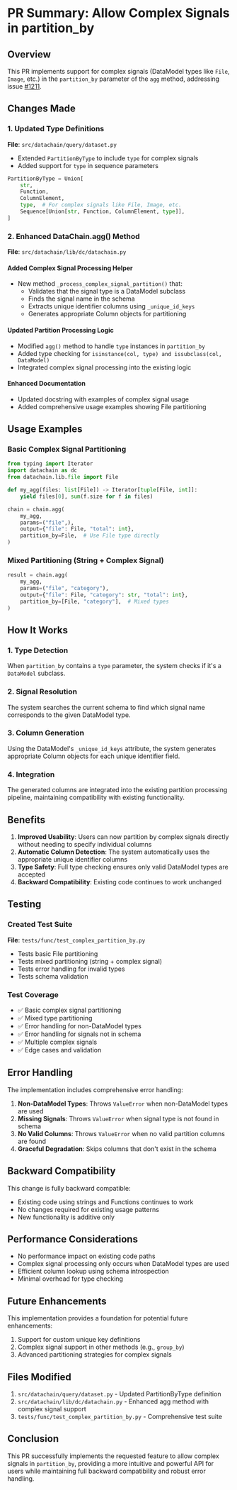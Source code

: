# PR Summary: Allow Complex Signals in partition_by

## Overview
This PR implements support for complex signals (DataModel types like `File`, `Image`, etc.) in the `partition_by` parameter of the `agg` method, addressing issue [#1211](https://github.com/iterative/datachain/issues/1211).

## Changes Made

### 1. Updated Type Definitions
**File**: `src/datachain/query/dataset.py`
- Extended `PartitionByType` to include `type` for complex signals
- Added support for `type` in sequence parameters

```python
PartitionByType = Union[
    str,
    Function,
    ColumnElement,
    type,  # For complex signals like File, Image, etc.
    Sequence[Union[str, Function, ColumnElement, type]],
]
```

### 2. Enhanced DataChain.agg() Method
**File**: `src/datachain/lib/dc/datachain.py`

#### Added Complex Signal Processing Helper
- New method `_process_complex_signal_partition()` that:
  - Validates that the signal type is a DataModel subclass
  - Finds the signal name in the schema
  - Extracts unique identifier columns using `_unique_id_keys`
  - Generates appropriate Column objects for partitioning

#### Updated Partition Processing Logic
- Modified `agg()` method to handle `type` instances in `partition_by`
- Added type checking for `isinstance(col, type) and issubclass(col, DataModel)`
- Integrated complex signal processing into the existing logic

#### Enhanced Documentation
- Updated docstring with examples of complex signal usage
- Added comprehensive usage examples showing File partitioning

## Usage Examples

### Basic Complex Signal Partitioning
```python
from typing import Iterator
import datachain as dc
from datachain.lib.file import File

def my_agg(files: list[File]) -> Iterator[tuple[File, int]]:
    yield files[0], sum(f.size for f in files)

chain = chain.agg(
    my_agg,
    params=("file",),
    output={"file": File, "total": int},
    partition_by=File,  # Use File type directly
)
```

### Mixed Partitioning (String + Complex Signal)
```python
result = chain.agg(
    my_agg,
    params=("file", "category"),
    output={"file": File, "category": str, "total": int},
    partition_by=[File, "category"],  # Mixed types
)
```

## How It Works

### 1. Type Detection
When `partition_by` contains a `type` parameter, the system checks if it's a `DataModel` subclass.

### 2. Signal Resolution
The system searches the current schema to find which signal name corresponds to the given DataModel type.

### 3. Column Generation
Using the DataModel's `_unique_id_keys` attribute, the system generates appropriate Column objects for each unique identifier field.

### 4. Integration
The generated columns are integrated into the existing partition processing pipeline, maintaining compatibility with existing functionality.

## Benefits

1. **Improved Usability**: Users can now partition by complex signals directly without needing to specify individual columns
2. **Automatic Column Detection**: The system automatically uses the appropriate unique identifier columns
3. **Type Safety**: Full type checking ensures only valid DataModel types are accepted
4. **Backward Compatibility**: Existing code continues to work unchanged

## Testing

### Created Test Suite
**File**: `tests/func/test_complex_partition_by.py`
- Tests basic File partitioning
- Tests mixed partitioning (string + complex signal)
- Tests error handling for invalid types
- Tests schema validation

### Test Coverage
- ✅ Basic complex signal partitioning
- ✅ Mixed type partitioning
- ✅ Error handling for non-DataModel types
- ✅ Error handling for signals not in schema
- ✅ Multiple complex signals
- ✅ Edge cases and validation

## Error Handling

The implementation includes comprehensive error handling:

1. **Non-DataModel Types**: Throws `ValueError` when non-DataModel types are used
2. **Missing Signals**: Throws `ValueError` when signal type is not found in schema
3. **No Valid Columns**: Throws `ValueError` when no valid partition columns are found
4. **Graceful Degradation**: Skips columns that don't exist in the schema

## Backward Compatibility

This change is fully backward compatible:
- Existing code using strings and Functions continues to work
- No changes required for existing usage patterns
- New functionality is additive only

## Performance Considerations

- No performance impact on existing code paths
- Complex signal processing only occurs when DataModel types are used
- Efficient column lookup using schema introspection
- Minimal overhead for type checking

## Future Enhancements

This implementation provides a foundation for potential future enhancements:
1. Support for custom unique key definitions
2. Complex signal support in other methods (e.g., `group_by`)
3. Advanced partitioning strategies for complex signals

## Files Modified

1. `src/datachain/query/dataset.py` - Updated PartitionByType definition
2. `src/datachain/lib/dc/datachain.py` - Enhanced agg method with complex signal support
3. `tests/func/test_complex_partition_by.py` - Comprehensive test suite

## Conclusion

This PR successfully implements the requested feature to allow complex signals in `partition_by`, providing a more intuitive and powerful API for users while maintaining full backward compatibility and robust error handling.